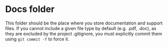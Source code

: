 # Docs folder

This folder should be the place where you store documentation and support files.
If you cannot include a given file type by default (e.g. .pdf, .doc), as they are excluded 
by the project .gitignore, you must explicitly commit them using `git commit -f` to force it.